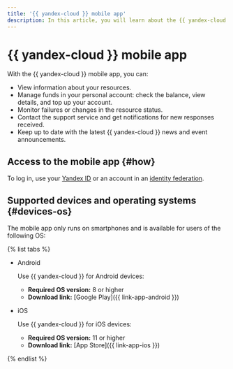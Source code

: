 ```yaml
---
title: '{{ yandex-cloud }} mobile app'
description: In this article, you will learn about the {{ yandex-cloud }} mobile app.
---
```


# {{ yandex-cloud }} mobile app

With the {{ yandex-cloud }} mobile app, you can: 
* View information about your resources.
* Manage funds in your personal account: check the balance, view details, and top up your account.
* Monitor failures or changes in the resource status.
* Contact the support service and get notifications for new responses received.
* Keep up to date with the latest {{ yandex-cloud }} news and event announcements.

## Access to the mobile app {#how}

To log in, use your [Yandex ID](../../iam/concepts/users/accounts.md#passport) or an account in an [identity federation](../../organization/concepts/add-federation.md).

## Supported devices and operating systems {#devices-os}

The mobile app only runs on smartphones and is available for users of the following OS:

{% list tabs %}

- Android

  Use {{ yandex-cloud }} for Android devices:
  * **Required OS version:** 8 or higher
  * **Download link:** [Google Play]({{ link-app-android }})

- iOS

  Use {{ yandex-cloud }} for iOS devices:
  * **Required OS version:** 11 or higher
  * **Download link:** [App Store]({{ link-app-ios }})

{% endlist %}

